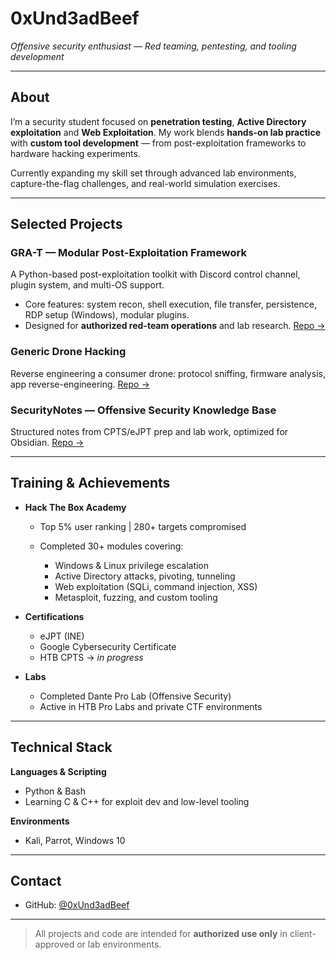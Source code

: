 # **0xUnd3adBeef**

*Offensive security enthusiast — Red teaming, pentesting, and tooling development*

---

## About

I’m a security student focused on **penetration testing**, **Active Directory exploitation** and **Web Exploitation**.
My work blends **hands-on lab practice** with **custom tool development** — from post-exploitation frameworks to hardware hacking experiments.

Currently expanding my skill set through advanced lab environments, capture-the-flag challenges, and real-world simulation exercises.

---

## Selected Projects

### **GRA-T** — Modular Post-Exploitation Framework

A Python-based post-exploitation toolkit with Discord control channel, plugin system, and multi-OS support.

* Core features: system recon, shell execution, file transfer, persistence, RDP setup (Windows), modular plugins.
* Designed for **authorized red-team operations** and lab research.
  [Repo →](https://github.com/0xUnd3adBeef/GRA-T)

### **Generic Drone Hacking**

Reverse engineering a consumer drone: protocol sniffing, firmware analysis, app reverse-engineering.
[Repo →](https://github.com/0xUnd3adBeef/generic-drone-hacking)

### **SecurityNotes** — Offensive Security Knowledge Base

Structured notes from CPTS/eJPT prep and lab work, optimized for Obsidian.
[Repo →](https://github.com/0xUnd3adBeef/SecurityNotes)

---

## Training & Achievements

* **Hack The Box Academy**

  * Top 5% user ranking | 280+ targets compromised
  * Completed 30+ modules covering:

    * Windows & Linux privilege escalation
    * Active Directory attacks, pivoting, tunneling
    * Web exploitation (SQLi, command injection, XSS)
    * Metasploit, fuzzing, and custom tooling

* **Certifications**

  * eJPT (INE)
  * Google Cybersecurity Certificate
  * HTB CPTS -> *in progress*

* **Labs**

  * Completed Dante Pro Lab (Offensive Security)
  * Active in HTB Pro Labs and private CTF environments

---

## Technical Stack

**Languages & Scripting**

* Python & Bash
* Learning C & C++ for exploit dev and low-level tooling


**Environments**

* Kali, Parrot, Windows 10

---

## Contact

* GitHub: [@0xUnd3adBeef](https://github.com/0xUnd3adBeef)

---

> All projects and code are intended for **authorized use only** in client-approved or lab environments.
